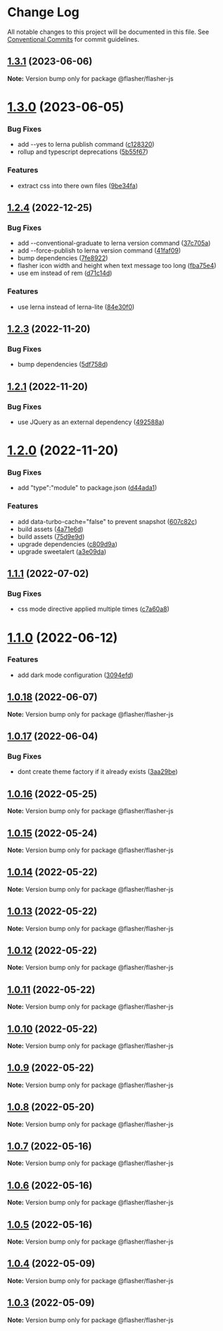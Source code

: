 # Change Log

All notable changes to this project will be documented in this file.
See [Conventional Commits](https://conventionalcommits.org) for commit guidelines.

## [1.3.1](https://github.com/php-flasher/flasher-js/compare/v1.3.0...v1.3.1) (2023-06-06)

**Note:** Version bump only for package @flasher/flasher-js

# [1.3.0](https://github.com/php-flasher/flasher-js/compare/v1.2.4...v1.3.0) (2023-06-05)

### Bug Fixes

- add --yes to lerna publish command ([c128320](https://github.com/php-flasher/flasher-js/commit/c128320b28cf8e3c05ce4480d8fd1e3ae3a94f47))
- rollup and typescript deprecations ([5b55f67](https://github.com/php-flasher/flasher-js/commit/5b55f67d1494ea423236c53994a92b62b9e04903))

### Features

- extract css into there own files ([9be34fa](https://github.com/php-flasher/flasher-js/commit/9be34faf458a7d3092ca8cdd3707a152306202c8))

## [1.2.4](https://github.com/php-flasher/flasher-js/compare/v1.2.3...v1.2.4) (2022-12-25)

### Bug Fixes

- add --conventional-graduate to lerna version command ([37c705a](https://github.com/php-flasher/flasher-js/commit/37c705ab52d50291e05d397b6e61b8cad2126311))
- add --force-publish to lerna version command ([41faf09](https://github.com/php-flasher/flasher-js/commit/41faf0918287c1d80ba1f7707c60a575ae7f9382))
- bump dependencies ([7fe8922](https://github.com/php-flasher/flasher-js/commit/7fe8922a25f89e5e967b73bda1fdf62d09d121a9))
- flasher icon width and height when text message too long ([fba75e4](https://github.com/php-flasher/flasher-js/commit/fba75e4d5b9ce861abe6b3c2759f744460619496))
- use em instead of rem ([d71c14d](https://github.com/php-flasher/flasher-js/commit/d71c14d9ee394a5e79ce7e14ff53d6f14dd7129e))

### Features

- use lerna instead of lerna-lite ([84e30f0](https://github.com/php-flasher/flasher-js/commit/84e30f0b487c77f9c1e21673032c9b1b17d29b85))

## [1.2.3](https://github.com/php-flasher/flasher-js/compare/v1.2.1...v1.2.3) (2022-11-20)

### Bug Fixes

- bump dependencies ([5df758d](https://github.com/php-flasher/flasher-js/commit/5df758dc68070e9d9c79f31ae8b10362a44fa8e3))

## [1.2.1](https://github.com/php-flasher/flasher-js/compare/v1.2.0...v1.2.1) (2022-11-20)

### Bug Fixes

- use JQuery as an external dependency ([492588a](https://github.com/php-flasher/flasher-js/commit/492588a723a27006d139c0d8049eb4591f013faa))

# [1.2.0](https://github.com/php-flasher/flasher-js/compare/v1.1.1...v1.2.0) (2022-11-20)

### Bug Fixes

- add "type":"module" to package.json ([d44ada1](https://github.com/php-flasher/flasher-js/commit/d44ada1b9ec8e8e6f6c9f300a3f622c5664238bb))

### Features

- add data-turbo-cache="false" to prevent snapshot ([607c82c](https://github.com/php-flasher/flasher-js/commit/607c82cdfdabef7abf35522981e551cf84298d4e))
- build assets ([4a71e6d](https://github.com/php-flasher/flasher-js/commit/4a71e6d69b5dac4604055bbe629d25ab5064db2f))
- build assets ([75d9e9d](https://github.com/php-flasher/flasher-js/commit/75d9e9d50652e937531d4e72163ddf2aca0cb479))
- upgrade dependencies ([c809d9a](https://github.com/php-flasher/flasher-js/commit/c809d9aa586ccf972333164350f899c08ee9f762))
- upgrade sweetalert ([a3e09da](https://github.com/php-flasher/flasher-js/commit/a3e09daaa1d3b0012e3f6cb9f6e32af2709f378b))

## [1.1.1](https://github.com/php-flasher/flasher-js/compare/v1.1.0...v1.1.1) (2022-07-02)

### Bug Fixes

- css mode directive applied multiple times ([c7a60a8](https://github.com/php-flasher/flasher-js/commit/c7a60a893347098dccf3e7fe09e3efd4f08ee9cd))

# [1.1.0](https://github.com/php-flasher/flasher-js/compare/v1.0.18...v1.1.0) (2022-06-12)

### Features

- add dark mode configuration ([3094efd](https://github.com/php-flasher/flasher-js/commit/3094efd3c1863c9a13054c814ffc1c4896f39eaa))

## [1.0.18](https://github.com/php-flasher/flasher-js/compare/v1.0.17...v1.0.18) (2022-06-07)

**Note:** Version bump only for package @flasher/flasher-js

## [1.0.17](https://github.com/php-flasher/flasher-js/compare/v1.0.16...v1.0.17) (2022-06-04)

### Bug Fixes

- dont create theme factory if it already exists ([3aa29be](https://github.com/php-flasher/flasher-js/commit/3aa29be85efe4f352ae2be94bbbecc7d03c3d866))

## [1.0.16](https://github.com/php-flasher/flasher-js/compare/v1.0.15...v1.0.16) (2022-05-25)

**Note:** Version bump only for package @flasher/flasher-js

## [1.0.15](https://github.com/php-flasher/flasher-js/compare/v1.0.14...v1.0.15) (2022-05-24)

**Note:** Version bump only for package @flasher/flasher-js

## [1.0.14](https://github.com/php-flasher/flasher-js/compare/v1.0.13...v1.0.14) (2022-05-22)

**Note:** Version bump only for package @flasher/flasher-js

## [1.0.13](https://github.com/php-flasher/flasher-js/compare/v1.0.12...v1.0.13) (2022-05-22)

**Note:** Version bump only for package @flasher/flasher-js

## [1.0.12](https://github.com/php-flasher/flasher-js/compare/v1.0.11...v1.0.12) (2022-05-22)

**Note:** Version bump only for package @flasher/flasher-js

## [1.0.11](https://github.com/php-flasher/flasher-js/compare/v1.0.10...v1.0.11) (2022-05-22)

**Note:** Version bump only for package @flasher/flasher-js

## [1.0.10](https://github.com/php-flasher/flasher-js/compare/v1.0.9...v1.0.10) (2022-05-22)

**Note:** Version bump only for package @flasher/flasher-js

## [1.0.9](https://github.com/php-flasher/flasher-js/compare/v1.0.8...v1.0.9) (2022-05-22)

**Note:** Version bump only for package @flasher/flasher-js

## [1.0.8](https://github.com/php-flasher/flasher-js/compare/v1.0.7...v1.0.8) (2022-05-20)

**Note:** Version bump only for package @flasher/flasher-js

## [1.0.7](https://github.com/php-flasher/flasher-js/compare/v1.0.6...v1.0.7) (2022-05-16)

**Note:** Version bump only for package @flasher/flasher-js

## [1.0.6](https://github.com/php-flasher/flasher-js/compare/v1.0.5...v1.0.6) (2022-05-16)

**Note:** Version bump only for package @flasher/flasher-js

## [1.0.5](https://github.com/php-flasher/flasher-js/compare/v1.0.4...v1.0.5) (2022-05-16)

**Note:** Version bump only for package @flasher/flasher-js

## [1.0.4](https://github.com/php-flasher/flasher-js/compare/v1.0.3...v1.0.4) (2022-05-09)

**Note:** Version bump only for package @flasher/flasher-js

## [1.0.3](https://github.com/php-flasher/flasher-js/compare/v1.0.2...v1.0.3) (2022-05-09)

**Note:** Version bump only for package @flasher/flasher-js

